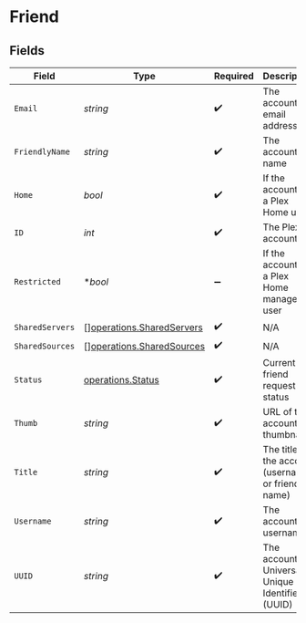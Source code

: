 # Friend


## Fields

| Field                                                                  | Type                                                                   | Required                                                               | Description                                                            | Example                                                                |
| ---------------------------------------------------------------------- | ---------------------------------------------------------------------- | ---------------------------------------------------------------------- | ---------------------------------------------------------------------- | ---------------------------------------------------------------------- |
| `Email`                                                                | *string*                                                               | :heavy_check_mark:                                                     | The account email address                                              | username@email.com                                                     |
| `FriendlyName`                                                         | *string*                                                               | :heavy_check_mark:                                                     | The account full name                                                  | exampleUser                                                            |
| `Home`                                                                 | *bool*                                                                 | :heavy_check_mark:                                                     | If the account is a Plex Home user                                     |                                                                        |
| `ID`                                                                   | *int*                                                                  | :heavy_check_mark:                                                     | The Plex account ID                                                    |                                                                        |
| `Restricted`                                                           | **bool*                                                                | :heavy_minus_sign:                                                     | If the account is a Plex Home managed user                             |                                                                        |
| `SharedServers`                                                        | [][operations.SharedServers](../../models/operations/sharedservers.md) | :heavy_check_mark:                                                     | N/A                                                                    |                                                                        |
| `SharedSources`                                                        | [][operations.SharedSources](../../models/operations/sharedsources.md) | :heavy_check_mark:                                                     | N/A                                                                    |                                                                        |
| `Status`                                                               | [operations.Status](../../models/operations/status.md)                 | :heavy_check_mark:                                                     | Current friend request status                                          | accepted                                                               |
| `Thumb`                                                                | *string*                                                               | :heavy_check_mark:                                                     | URL of the account thumbnail                                           | https://plex.tv/users/7d1916e0d8f6e76b/avatar?c=1694481578             |
| `Title`                                                                | *string*                                                               | :heavy_check_mark:                                                     | The title of the account (username or friendly name)                   | username123                                                            |
| `Username`                                                             | *string*                                                               | :heavy_check_mark:                                                     | The account username                                                   | username123                                                            |
| `UUID`                                                                 | *string*                                                               | :heavy_check_mark:                                                     | The account Universally Unique Identifier (UUID)                       | 7d1916e0d8f6e76b                                                       |
